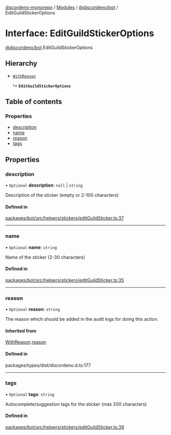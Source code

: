 [discordeno-monorepo](../README.md) / [Modules](../modules.md) / [@discordeno/bot](../modules/discordeno_bot.md) / EditGuildStickerOptions

# Interface: EditGuildStickerOptions

[@discordeno/bot](../modules/discordeno_bot.md).EditGuildStickerOptions

## Hierarchy

- [`WithReason`](discordeno_bot.WithReason.md)

  ↳ **`EditGuildStickerOptions`**

## Table of contents

### Properties

- [description](discordeno_bot.EditGuildStickerOptions.md#description)
- [name](discordeno_bot.EditGuildStickerOptions.md#name)
- [reason](discordeno_bot.EditGuildStickerOptions.md#reason)
- [tags](discordeno_bot.EditGuildStickerOptions.md#tags)

## Properties

### description

• `Optional` **description**: `null` \| `string`

Description of the sticker (empty or 2-100 characters)

#### Defined in

[packages/bot/src/helpers/stickers/editGuildSticker.ts:37](https://github.com/deepsarda/discordeno/blob/c6dc30bb/packages/bot/src/helpers/stickers/editGuildSticker.ts#L37)

---

### name

• `Optional` **name**: `string`

Name of the sticker (2-30 characters)

#### Defined in

[packages/bot/src/helpers/stickers/editGuildSticker.ts:35](https://github.com/deepsarda/discordeno/blob/c6dc30bb/packages/bot/src/helpers/stickers/editGuildSticker.ts#L35)

---

### reason

• `Optional` **reason**: `string`

The reason which should be added in the audit logs for doing this action.

#### Inherited from

[WithReason](discordeno_bot.WithReason.md).[reason](discordeno_bot.WithReason.md#reason)

#### Defined in

packages/types/dist/discordeno.d.ts:177

---

### tags

• `Optional` **tags**: `string`

Autocomplete/suggestion tags for the sticker (max 200 characters)

#### Defined in

[packages/bot/src/helpers/stickers/editGuildSticker.ts:39](https://github.com/deepsarda/discordeno/blob/c6dc30bb/packages/bot/src/helpers/stickers/editGuildSticker.ts#L39)
